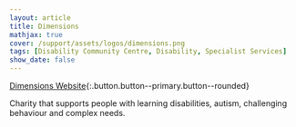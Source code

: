 ```yaml
---
layout: article
title: Dimensions
mathjax: true
cover: /support/assets/logos/dimensions.png
tags: [Disability Community Centre, Disability, Specialist Services]
show_date: false
---
```


[Dimensions Website](https://dimensions-uk.org/){:.button.button--primary.button--rounded}

Charity that supports people with learning disabilities, autism, challenging behaviour and complex needs.
